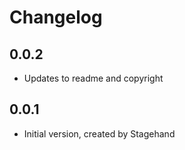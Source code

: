 # Changelog

## 0.0.2

- Updates to readme and copyright

## 0.0.1

- Initial version, created by Stagehand
